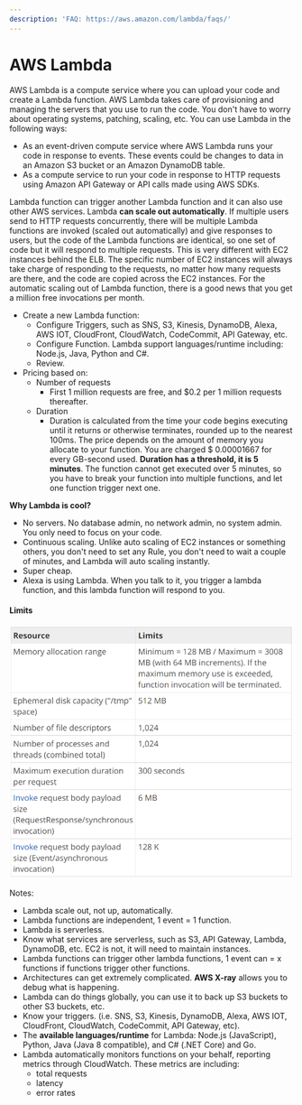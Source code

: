 ```yaml
---
description: 'FAQ: https://aws.amazon.com/lambda/faqs/'
---
```


# AWS Lambda

AWS Lambda is a compute service where you can upload your code and create a Lambda function. AWS Lambda takes care of provisioning and managing the servers that you use to run the code. You don't have to worry about operating systems, patching, scaling, etc. You can use Lambda in the following ways:

* As an event-driven compute service where AWS Lambda runs your code in response to events. These events could be changes to data in an Amazon S3 bucket or an Amazon DynamoDB table.
* As a compute service to run your code in response to HTTP requests using Amazon API Gateway or API calls made using AWS SDKs.

Lambda function can trigger another Lambda function and it can also use other AWS services. Lambda **can scale out automatically**. If multiple users send to HTTP requests concurrently, there will be multiple Lambda functions are invoked \(scaled out automatically\) and give responses to users, but the code of the Lambda functions are identical, so one set of code but it will respond to multiple requests. This is very different with EC2 instances behind the ELB. The specific number of EC2 instances will always take charge of responding to the requests, no matter how many requests are there, and the code are copied across the EC2 instances. For the automatic scaling out of Lambda function, there is a good news that you get a million free invocations per month.

* Create a new Lambda function:
  * Configure Triggers, such as SNS, S3, Kinesis, DynamoDB, Alexa, AWS IOT, CloudFront, CloudWatch, CodeCommit, API Gateway, etc.
  * Configure Function. Lambda support languages/runtime including: Node.js, Java, Python and C\#.
  * Review.
* Pricing based on:
  * Number of requests
    * First 1 million requests are free, and $0.2 per 1 million requests thereafter.
  * Duration
    * Duration is calculated from the time your code begins executing until it returns or otherwise terminates, rounded up to the nearest 100ms. The price depends on the amount of memory you allocate to your function. You are charged $ 0.00001667 for every GB-second used. **Duration has a threshold, it is 5 minutes**. The function cannot get executed over 5 minutes, so you have to break your function into multiple functions, and let one function trigger next one.

**Why Lambda is cool?**

* No servers. No database admin, no network admin, no system admin. You only need to focus on your code.
* Continuous scaling. Unlike auto scaling of EC2 instances or something others, you don't need to set any Rule, you don't need to wait a couple of minutes, and Lambda will auto scaling instantly.
* Super cheap.
* Alexa is using Lambda. When you talk to it, you trigger a lambda function, and this lambda function will respond to you.

#### Limits

![](../.gitbook/assets/2018-01-18_220734.png)



Notes:

* Lambda scale out, not up, automatically.
* Lambda functions are independent, 1 event = 1 function.
* Lambda is serverless.
* Know what services are serverless, such as S3, API Gateway, Lambda, DynamoDB, etc. EC2 is not, it will need to maintain instances.
* Lambda functions can trigger other lambda functions, 1 event can = x functions if functions trigger other functions.
* Architectures can get extremely complicated. **AWS X-ray** allows you to debug what is happening.
* Lambda can do things globally, you can use it to back up S3 buckets to other S3 buckets, etc.
* Know your triggers. \(i.e. SNS, S3, Kinesis, DynamoDB, Alexa, AWS IOT, CloudFront, CloudWatch, CodeCommit, API Gateway, etc\).
* The **available languages/runtime** for Lambda: Node.js \(JavaScript\), Python, Java \(Java 8 compatible\), and C\# \(.NET Core\) and Go.
* Lambda automatically monitors functions on your behalf, reporting metrics through CloudWatch. These metrics are including:
  * total requests
  * latency
  * error rates

